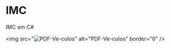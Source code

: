 # IMC
IMC em C#

<img src="<img src="https://cdn.discordapp.com/attachments/731999769378947182/1212240987255218206/image.png?ex=65f11e65&is=65dea965&hm=b552acd2ec689f6a90efadd85a72f85495e60b2727e655267344deb8ce30c66f&" alt="PDF-Ve-culos" border="0" />" alt="PDF-Ve-culos" border="0" />
